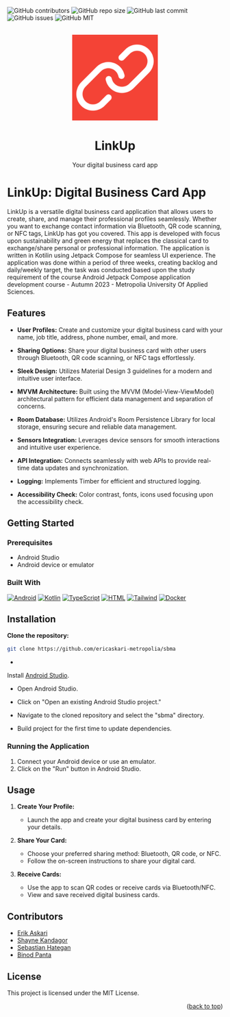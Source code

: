 ![GitHub contributors](https://img.shields.io/github/contributors/ericaskari-metropolia/sbma)
![GitHub repo size](https://img.shields.io/github/repo-size/ericaskari-metropolia/sbma?style=flat-square)
![GitHub last commit](https://img.shields.io/github/last-commit/ericaskari-metropolia/sbma?style=flat-square)
![GitHub issues](https://img.shields.io/github/issues/ericaskari-metropolia/sbma)
![GitHub MIT](https://img.shields.io/badge/license-MIT-blue)

<br />
<div align="center">
  <a href="https://github.com/ericaskari-metropolia/sbma">
    <img src="https://github.com/ericaskari-metropolia/sbma/blob/f833e61b7876e6a92b4269e34e377ba9c2b1df06/app/src/main/ic_launcher-playstore.png" alt="Logo" width="200" height="200">
  </a>
  <h1 align="center">LinkUp</h1>
  <p align="center">
    Your digital business card app
  </p>
</div>





# LinkUp: Digital Business Card App




LinkUp is a versatile digital business card application that allows users to create, share, and
manage their professional profiles seamlessly. Whether you want to exchange contact information via
Bluetooth, QR code scanning, or NFC tags, LinkUp has got you covered.
This app is developed with focus upon sustainability and green energy that replaces the classical
card to exchange/share personal or professional information.
The application is written in Kotilin using Jetpack Compose for seamless UI experience.
The application was done within a period of three weeks, creating backlog and daily/weekly target,
the task was conducted based upon the study requirement of the course Android Jetpack Compose
application development course - Autumn 2023 - Metropolia University Of Applied Sciences.

## Features

- **User Profiles:** Create and customize your digital business card with your name, job title,
  address, phone number, email, and more.

- **Sharing Options:** Share your digital business card with other users through Bluetooth, QR code
  scanning, or NFC tags effortlessly.

- **Sleek Design:** Utilizes Material Design 3 guidelines for a modern and intuitive user interface.

- **MVVM Architecture:** Built using the MVVM (Model-View-ViewModel) architectural pattern for
  efficient data management and separation of concerns.

- **Room Database:** Utilizes Android's Room Persistence Library for local storage, ensuring secure
  and reliable data management.

- **Sensors Integration:** Leverages device sensors for smooth interactions and intuitive user
  experience.

- **API Integration:** Connects seamlessly with web APIs to provide real-time data updates and
  synchronization.

- **Logging:** Implements Timber for efficient and structured logging.

- **Accessibility Check:** Color contrast, fonts, icons used focusing upon the accessibility check.

## Getting Started

### Prerequisites

- Android Studio
- Android device or emulator

### Built With

[![Android][Android.js]][Android-url]
[![Kotlin][Kotlin.js]][Kotlin-url]
[![TypeScript][TypeScript.js]][TypeScript-url]
[![HTML][HTML.js]][HTML-url]
[![Tailwind][Tailwind.js]][Tailwind-url]
[![Docker][Docker.js]][Docker-url]



## Installation

**Clone the repository:**

   ```bash
   git clone https://github.com/ericaskari-metropolia/sbma
  ```

-
Install [Android Studio](https://developer.android.com/studio?gclid=CjwKCAjw7p6aBhBiEiwA83fGuqT7KA7eHmM5sXJM80gm4mLInuaNEvH5dpfenPSQcvI90ZiLWcroRxoCN9oQAvD_BwE&gclsrc=aw.ds).

- Open Android Studio.

- Click on "Open an existing Android Studio project."

- Navigate to the cloned repository and select the "sbma" directory.

- Build project for the first time to update dependencies.

### Running the Application

1. Connect your Android device or use an emulator.
2. Click on the "Run" button in Android Studio.

## Usage

1. **Create Your Profile:**
    - Launch the app and create your digital business card by entering your details.

2. **Share Your Card:**
    - Choose your preferred sharing method: Bluetooth, QR code, or NFC.
    - Follow the on-screen instructions to share your digital card.

3. **Receive Cards:**
    - Use the app to scan QR codes or receive cards via Bluetooth/NFC.
    - View and save received digital business cards.

## Contributors

- [Erik Askari](https://github.com/ericaskari)
- [Shayne Kandagor](https://github.com/shaykandagor)
- [Sebastian Hategan](https://github.com/laurenthat)
- [Binod Panta](https://github.com/frozenfi)

## License

This project is licensed under the MIT License.

<p align="right">(<a href="#readme-top">back to top</a>)</p>

[Android.js]: https://img.shields.io/badge/Android-3DDC84?style=for-the-badge&logo=android&logoColor=white
[Android-url]: https://www.android.com

[Kotlin.js]: https://img.shields.io/badge/Kotlin-0095D5?&style=for-the-badge&logo=kotlin&logoColor=white
[Kotlin-url]: https://kotlinlang.org

[TypeScript.js]: https://img.shields.io/badge/TypeScript-007ACC?style=for-the-badge&logo=typescript&logoColor=white
[TypeScript-url]: https://www.typescriptlang.org

[HTML.js]: https://img.shields.io/badge/HTML5-E34F26?style=for-the-badge&logo=html5&logoColor=white
[HTML-url]: https://html.com

[Tailwind.js]: https://img.shields.io/badge/Tailwind_CSS-38B2AC?style=for-the-badge&logo=tailwind-css&logoColor=white
[Tailwind-url]: https://tailwindcss.com

[Docker.js]: https://img.shields.io/badge/docker-%230db7ed.svg?style=for-the-badge&logo=docker&logoColor=white
[Docker-url]: https://www.docker.com









